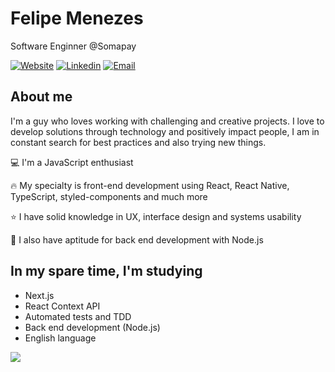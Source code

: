 # Felipe Menezes

Software Enginner @Somapay

[![Website](https://img.shields.io/badge/Website-red.svg?logo=Coveralls)]()
[![Linkedin](https://img.shields.io/badge/Linkedin-blue.svg?logo=linkedin)](https://www.linkedin.com/in/felipemenezesmagalhaes/)
[![Email](https://img.shields.io/badge/Email-important.svg?logo=Mail.ru)](mailto:fmm312@gmail.com)

## About me
I'm a guy who loves working with challenging and creative projects. I love to develop solutions through technology and positively impact people, I am in constant search for best practices and also trying new things.

:computer: I'm a JavaScript enthusiast

:fire: My specialty is front-end development using React, React Native, TypeScript, styled-components and much more

:star: I have solid knowledge in UX, interface design and systems usability

:rocket: I also have aptitude for back end development with Node.js

## In my spare time, I'm studying

* Next.js
* React Context API
* Automated tests and TDD
* Back end development (Node.js)
* English language

<img align="center" src="https://github-readme-stats.vercel.app/api/top-langs/?username=fmm312&hide=css" />

